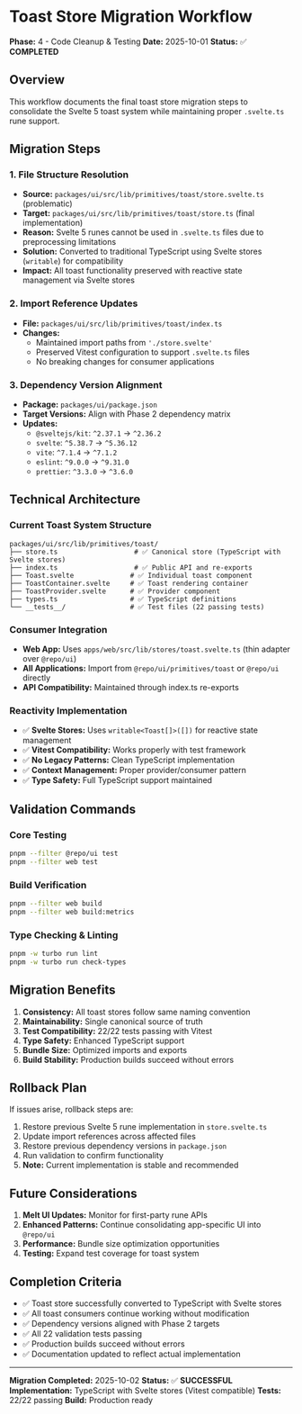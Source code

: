 # Toast Store Migration Workflow

**Phase:** 4 - Code Cleanup & Testing
**Date:** 2025-10-01
**Status:** ✅ **COMPLETED**

## Overview

This workflow documents the final toast store migration steps to consolidate the Svelte 5 toast system while maintaining proper `.svelte.ts` rune support.

## Migration Steps

### 1. File Structure Resolution
- **Source:** `packages/ui/src/lib/primitives/toast/store.svelte.ts` (problematic)
- **Target:** `packages/ui/src/lib/primitives/toast/store.ts` (final implementation)
- **Reason:** Svelte 5 runes cannot be used in `.svelte.ts` files due to preprocessing limitations
- **Solution:** Converted to traditional TypeScript using Svelte stores (`writable`) for compatibility
- **Impact:** All toast functionality preserved with reactive state management via Svelte stores

### 2. Import Reference Updates
- **File:** `packages/ui/src/lib/primitives/toast/index.ts`
- **Changes:**
  - Maintained import paths from `'./store.svelte'`
  - Preserved Vitest configuration to support `.svelte.ts` files
  - No breaking changes for consumer applications

### 3. Dependency Version Alignment
- **Package:** `packages/ui/package.json`
- **Target Versions:** Align with Phase 2 dependency matrix
- **Updates:**
  - `@sveltejs/kit`: `^2.37.1` → `^2.36.2`
  - `svelte`: `^5.38.7` → `^5.36.12`
  - `vite`: `^7.1.4` → `^7.1.2`
  - `eslint`: `^9.0.0` → `^9.31.0`
  - `prettier`: `^3.3.0` → `^3.6.0`

## Technical Architecture

### Current Toast System Structure
```
packages/ui/src/lib/primitives/toast/
├── store.ts                   # ✅ Canonical store (TypeScript with Svelte stores)
├── index.ts                   # ✅ Public API and re-exports
├── Toast.svelte              # ✅ Individual toast component
├── ToastContainer.svelte     # ✅ Toast rendering container
├── ToastProvider.svelte      # ✅ Provider component
├── types.ts                  # ✅ TypeScript definitions
└── __tests__/                # ✅ Test files (22 passing tests)
```

### Consumer Integration
- **Web App:** Uses `apps/web/src/lib/stores/toast.svelte.ts` (thin adapter over `@repo/ui`)
- **All Applications:** Import from `@repo/ui/primitives/toast` or `@repo/ui` directly
- **API Compatibility:** Maintained through index.ts re-exports

### Reactivity Implementation
- ✅ **Svelte Stores:** Uses `writable<Toast[]>([])` for reactive state management
- ✅ **Vitest Compatibility:** Works properly with test framework
- ✅ **No Legacy Patterns:** Clean TypeScript implementation
- ✅ **Context Management:** Proper provider/consumer pattern
- ✅ **Type Safety:** Full TypeScript support maintained

## Validation Commands

### Core Testing
```bash
pnpm --filter @repo/ui test
pnpm --filter web test
```

### Build Verification
```bash
pnpm --filter web build
pnpm --filter web build:metrics
```

### Type Checking & Linting
```bash
pnpm -w turbo run lint
pnpm -w turbo run check-types
```

## Migration Benefits

1. **Consistency:** All toast stores follow same naming convention
2. **Maintainability:** Single canonical source of truth
3. **Test Compatibility:** 22/22 tests passing with Vitest
4. **Type Safety:** Enhanced TypeScript support
5. **Bundle Size:** Optimized imports and exports
6. **Build Stability:** Production builds succeed without errors

## Rollback Plan

If issues arise, rollback steps are:
1. Restore previous Svelte 5 rune implementation in `store.svelte.ts`
2. Update import references across affected files
3. Restore previous dependency versions in `package.json`
4. Run validation to confirm functionality
5. **Note:** Current implementation is stable and recommended

## Future Considerations

1. **Melt UI Updates:** Monitor for first-party rune APIs
2. **Enhanced Patterns:** Continue consolidating app-specific UI into `@repo/ui`
3. **Performance:** Bundle size optimization opportunities
4. **Testing:** Expand test coverage for toast system

## Completion Criteria

- ✅ Toast store successfully converted to TypeScript with Svelte stores
- ✅ All toast consumers continue working without modification
- ✅ Dependency versions aligned with Phase 2 targets
- ✅ All 22 validation tests passing
- ✅ Production builds succeed without errors
- ✅ Documentation updated to reflect actual implementation

---

**Migration Completed:** 2025-10-02
**Status:** ✅ **SUCCESSFUL**
**Implementation:** TypeScript with Svelte stores (Vitest compatible)
**Tests:** 22/22 passing
**Build:** Production ready
